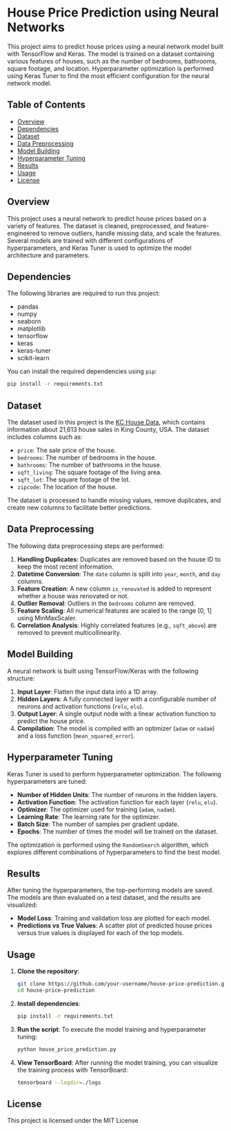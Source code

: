 # House Price Prediction using Neural Networks

This project aims to predict house prices using a neural network model built with TensorFlow and Keras. The model is trained on a dataset containing various features of houses, such as the number of bedrooms, bathrooms, square footage, and location. Hyperparameter optimization is performed using Keras Tuner to find the most efficient configuration for the neural network model.

## Table of Contents

- [Overview](#overview)
- [Dependencies](#dependencies)
- [Dataset](#dataset)
- [Data Preprocessing](#data-preprocessing)
- [Model Building](#model-building)
- [Hyperparameter Tuning](#hyperparameter-tuning)
- [Results](#results)
- [Usage](#usage)
- [License](#license)

## Overview

This project uses a neural network to predict house prices based on a variety of features. The dataset is cleaned, preprocessed, and feature-engineered to remove outliers, handle missing data, and scale the features. Several models are trained with different configurations of hyperparameters, and Keras Tuner is used to optimize the model architecture and parameters.

## Dependencies

The following libraries are required to run this project:

- pandas
- numpy
- seaborn
- matplotlib
- tensorflow
- keras
- keras-tuner
- scikit-learn

You can install the required dependencies using `pip`:

```bash
pip install -r requirements.txt
```

## Dataset

The dataset used in this project is the [KC House Data](https://www.kaggle.com/harlfoxem/housesalesprediction), which contains information about 21,613 house sales in King County, USA. The dataset includes columns such as:

- `price`: The sale price of the house.
- `bedrooms`: The number of bedrooms in the house.
- `bathrooms`: The number of bathrooms in the house.
- `sqft_living`: The square footage of the living area.
- `sqft_lot`: The square footage of the lot.
- `zipcode`: The location of the house.

The dataset is processed to handle missing values, remove duplicates, and create new columns to facilitate better predictions.

## Data Preprocessing

The following data preprocessing steps are performed:

1. **Handling Duplicates**: Duplicates are removed based on the house ID to keep the most recent information.
2. **Datetime Conversion**: The `date` column is split into `year`, `month`, and `day` columns.
3. **Feature Creation**: A new column `is_renovated` is added to represent whether a house was renovated or not.
4. **Outlier Removal**: Outliers in the `bedrooms` column are removed.
5. **Feature Scaling**: All numerical features are scaled to the range [0, 1] using MinMaxScaler.
6. **Correlation Analysis**: Highly correlated features (e.g., `sqft_above`) are removed to prevent multicollinearity.

## Model Building

A neural network is built using TensorFlow/Keras with the following structure:

1. **Input Layer**: Flatten the input data into a 1D array.
2. **Hidden Layers**: A fully connected layer with a configurable number of neurons and activation functions (`relu`, `elu`).
3. **Output Layer**: A single output node with a linear activation function to predict the house price.
4. **Compilation**: The model is compiled with an optimizer (`adam` or `nadam`) and a loss function (`mean_squared_error`).

## Hyperparameter Tuning

Keras Tuner is used to perform hyperparameter optimization. The following hyperparameters are tuned:

- **Number of Hidden Units**: The number of neurons in the hidden layers.
- **Activation Function**: The activation function for each layer (`relu`, `elu`).
- **Optimizer**: The optimizer used for training (`adam`, `nadam`).
- **Learning Rate**: The learning rate for the optimizer.
- **Batch Size**: The number of samples per gradient update.
- **Epochs**: The number of times the model will be trained on the dataset.

The optimization is performed using the `RandomSearch` algorithm, which explores different combinations of hyperparameters to find the best model.

## Results

After tuning the hyperparameters, the top-performing models are saved. The models are then evaluated on a test dataset, and the results are visualized:

- **Model Loss**: Training and validation loss are plotted for each model.
- **Predictions vs True Values**: A scatter plot of predicted house prices versus true values is displayed for each of the top models.

## Usage

1. **Clone the repository**:
   ```bash
   git clone https://github.com/your-username/house-price-prediction.git
   cd house-price-prediction
   ```

2. **Install dependencies**:
   ```bash
   pip install -r requirements.txt
   ```

3. **Run the script**:
   To execute the model training and hyperparameter tuning:
   ```bash
   python house_price_prediction.py
   ```

4. **View TensorBoard**:
   After running the model training, you can visualize the training process with TensorBoard:
   ```bash
   tensorboard --logdir=./logs
   ```

## License

This project is licensed under the MIT License 
